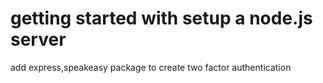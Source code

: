 # getting started with setup a node.js server

add express,speakeasy  package to create two factor authentication

